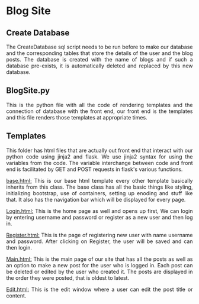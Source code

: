 # Blog Site

## Create Database 
<p align="justify">
The CreateDatabase sql script needs to be run before to make our database and the corresponding tables that store the details of the user and the blog posts. The database is 
created with the name of blogs and if such a database pre-exists, it is automatically deleted and replaced by this new database.
</p>

## BlogSite.py
<p align="justify">
This is the python file with all the code of rendering templates and the connection of database with the front end, our front end is the templates and this file renders those 
templates at appropriate times.

## Templates
<p align="justify">
This folder has html files that are actually out front end that interact with our python code using jinja2 and flask. We use jinja2 syntax for using the variables from the code. 
The variable interchange between code and front end is facilitated by GET and POST requests in flask's various functions.
</p>

<p align="justify">
<ins>base.html:</ins>
This is our base html template every other template basically inherits from this class. The base class has all the basic things like styling, initializing bootstrap, use of 
containers, setting up enoding and stuff like that. It also has the navigation bar which will be displayed for every page.
</p>

<p align="justify">
<ins>Login.html:</ins>
This is the home page as well and opens up first, We can login by entering username and password or register as a new user and then log in.

<p align="justify">
<ins>Register.html:</ins>
This is the page of registering new user with name username and password. After clicking on Register, the user will be saved and can then login.
</p>

<p align="justify">
<ins>Main.html:</ins>
This is the main page of our site that has all the posts as well as an option to make a new post for the user who is logged in. Each post can be deleted or edited by the user 
 who created it. The posts are displayed in the order they were posted, that is oldest to latest.
</p>

<p align="justify">
<ins>Edit.html:</ins>
This is the edit window where a user can edit the post title or content.
</p>
